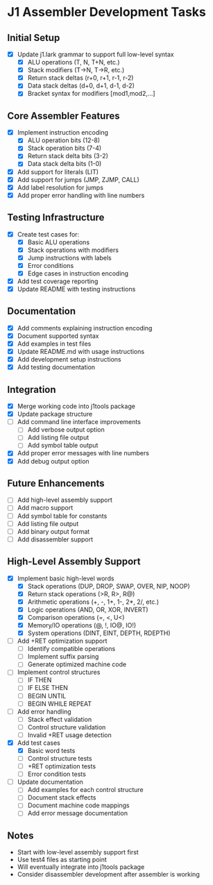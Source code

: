 # J1 Assembler Development Tasks

## Initial Setup
- [x] Update j1.lark grammar to support full low-level syntax
  - [x] ALU operations (T, N, T+N, etc.)
  - [x] Stack modifiers (T->N, T->R, etc.)
  - [x] Return stack deltas (r+0, r+1, r-1, r-2)
  - [x] Data stack deltas (d+0, d+1, d-1, d-2)
  - [x] Bracket syntax for modifiers [mod1,mod2,...]

## Core Assembler Features
- [x] Implement instruction encoding
  - [x] ALU operation bits (12-8)
  - [x] Stack operation bits (7-4)
  - [x] Return stack delta bits (3-2)
  - [x] Data stack delta bits (1-0)
- [x] Add support for literals (LIT)
- [x] Add support for jumps (JMP, ZJMP, CALL)
- [x] Add label resolution for jumps
- [x] Add proper error handling with line numbers

## Testing Infrastructure
- [x] Create test cases for:
  - [x] Basic ALU operations
  - [x] Stack operations with modifiers
  - [x] Jump instructions with labels
  - [x] Error conditions
  - [x] Edge cases in instruction encoding
- [x] Add test coverage reporting
- [x] Update README with testing instructions

## Documentation
- [x] Add comments explaining instruction encoding
- [x] Document supported syntax
- [x] Add examples in test files
- [x] Update README.md with usage instructions
- [x] Add development setup instructions
- [x] Add testing documentation

## Integration
- [x] Merge working code into j1tools package
- [x] Update package structure
- [ ] Add command line interface improvements
  - [ ] Add verbose output option
  - [ ] Add listing file output
  - [ ] Add symbol table output
- [x] Add proper error messages with line numbers
- [x] Add debug output option

## Future Enhancements
- [ ] Add high-level assembly support
- [ ] Add macro support
- [ ] Add symbol table for constants
- [ ] Add listing file output
- [ ] Add binary output format
- [ ] Add disassembler support

## High-Level Assembly Support
- [x] Implement basic high-level words
  - [x] Stack operations (DUP, DROP, SWAP, OVER, NIP, NOOP)
  - [x] Return stack operations (>R, R>, R@)
  - [x] Arithmetic operations (+, -, 1+, 1-, 2*, 2/, etc.)
  - [x] Logic operations (AND, OR, XOR, INVERT)
  - [x] Comparison operations (=, <, U<)
  - [x] Memory/IO operations (@, !, IO@, IO!)
  - [x] System operations (DINT, EINT, DEPTH, RDEPTH)
- [ ] Add +RET optimization support
  - [ ] Identify compatible operations
  - [ ] Implement suffix parsing
  - [ ] Generate optimized machine code
- [ ] Implement control structures
  - [ ] IF THEN
  - [ ] IF ELSE THEN
  - [ ] BEGIN UNTIL
  - [ ] BEGIN WHILE REPEAT
- [ ] Add error handling
  - [ ] Stack effect validation
  - [ ] Control structure validation
  - [ ] Invalid +RET usage detection
- [x] Add test cases
  - [x] Basic word tests
  - [ ] Control structure tests
  - [ ] +RET optimization tests
  - [ ] Error condition tests
- [ ] Update documentation
  - [ ] Add examples for each control structure
  - [ ] Document stack effects
  - [ ] Document machine code mappings
  - [ ] Add error message documentation

## Notes
- Start with low-level assembly support first
- Use test4 files as starting point
- Will eventually integrate into j1tools package
- Consider disassembler development after assembler is working
